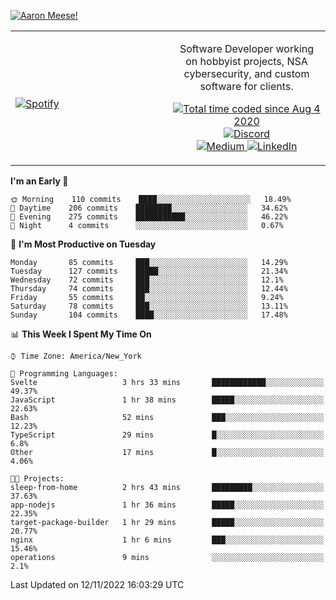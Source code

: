 [![Aaron Meese!](https://user-images.githubusercontent.com/17814535/88975338-a2aabf00-d27f-11ea-963f-8a19608716b4.png)](https://github.com/ajmeese7/readme-ascii "README ASCII")

<!-- Modified from project here: https://github.com/novatorem/novatorem -->
<table width="100%">
  <tr>
  <td width="50%">

&nbsp; <br> [![Spotify](https://ajmeese7.vercel.app/api/spotify)](https://open.spotify.com/user/ajmeese)

  </td>
  <td width="50%">
    <p align="center">
    Software Developer working on hobbyist projects, NSA cybersecurity, and custom software for clients.
    </p>
    <p align="center">
      <a href="https://wakatime.com/@f726891d-3b02-46cd-9b60-e8c59f9e2b14">
        <img src="https://wakatime.com/badge/user/f726891d-3b02-46cd-9b60-e8c59f9e2b14.svg" alt="Total time coded since Aug 4 2020" title="WakaTime" />
      </a>
      <a href="http://link.aaronmeese.com/discord">
        <img src="https://img.shields.io/badge/discord-ajmeese7%234835-369?style=flat-square&logo=discord&logoColor=white&color=purple" alt="Discord" title="Discord">
      </a>
      <br />
      <a href="https://link.aaronmeese.com/medium">
        <img src="https://img.shields.io/badge/medium-ajmeese7-1DB954?style=flat-square&logo=medium&logoColor=white" alt="Medium" title="Medium">
      </a>
      <a href="https://link.aaronmeese.com/linkedin">
        <img src="https://img.shields.io/badge/linkedIn-aaronmeese-1DB954?style=flat-square&logo=linkedin&logoColor=white&color=blue" alt="LinkedIn" title="LinkedIn">
      </a>
    </p>
  </td>

</table>

[//]: <> (The `&nbsp;` is to have Aphelion take up more space)

<!--START_SECTION:waka-->
**I'm an Early 🐤** 

```text
🌞 Morning    110 commits    ████░░░░░░░░░░░░░░░░░░░░░   18.49% 
🌆 Daytime    206 commits    ████████░░░░░░░░░░░░░░░░░   34.62% 
🌃 Evening    275 commits    ███████████░░░░░░░░░░░░░░   46.22% 
🌙 Night      4 commits      ░░░░░░░░░░░░░░░░░░░░░░░░░   0.67%

```
📅 **I'm Most Productive on Tuesday** 

```text
Monday       85 commits     ███░░░░░░░░░░░░░░░░░░░░░░   14.29% 
Tuesday      127 commits    █████░░░░░░░░░░░░░░░░░░░░   21.34% 
Wednesday    72 commits     ███░░░░░░░░░░░░░░░░░░░░░░   12.1% 
Thursday     74 commits     ███░░░░░░░░░░░░░░░░░░░░░░   12.44% 
Friday       55 commits     ██░░░░░░░░░░░░░░░░░░░░░░░   9.24% 
Saturday     78 commits     ███░░░░░░░░░░░░░░░░░░░░░░   13.11% 
Sunday       104 commits    ████░░░░░░░░░░░░░░░░░░░░░   17.48%

```


📊 **This Week I Spent My Time On** 

```text
⌚︎ Time Zone: America/New_York

💬 Programming Languages: 
Svelte                   3 hrs 33 mins       ████████████░░░░░░░░░░░░░   49.37% 
JavaScript               1 hr 38 mins        █████░░░░░░░░░░░░░░░░░░░░   22.63% 
Bash                     52 mins             ███░░░░░░░░░░░░░░░░░░░░░░   12.23% 
TypeScript               29 mins             █░░░░░░░░░░░░░░░░░░░░░░░░   6.8% 
Other                    17 mins             █░░░░░░░░░░░░░░░░░░░░░░░░   4.06%

🐱‍💻 Projects: 
sleep-from-home          2 hrs 43 mins       █████████░░░░░░░░░░░░░░░░   37.63% 
app-nodejs               1 hr 36 mins        █████░░░░░░░░░░░░░░░░░░░░   22.35% 
target-package-builder   1 hr 29 mins        █████░░░░░░░░░░░░░░░░░░░░   20.77% 
nginx                    1 hr 6 mins         ███░░░░░░░░░░░░░░░░░░░░░░   15.46% 
operations               9 mins              ░░░░░░░░░░░░░░░░░░░░░░░░░   2.1%

```


 Last Updated on 12/11/2022 16:03:29 UTC
<!--END_SECTION:waka-->
